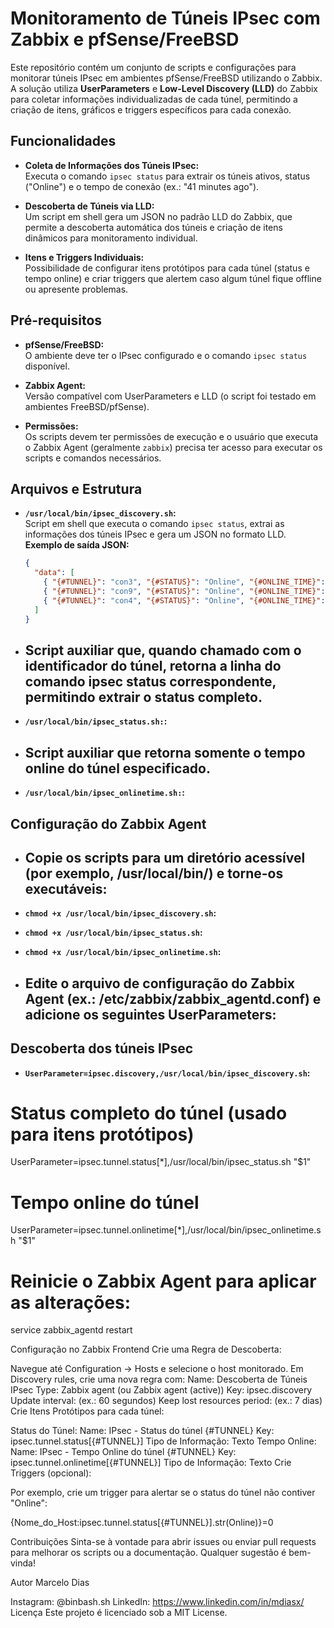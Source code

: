 # Monitoramento de Túneis IPsec com Zabbix e pfSense/FreeBSD

Este repositório contém um conjunto de scripts e configurações para monitorar túneis IPsec em ambientes pfSense/FreeBSD utilizando o Zabbix. A solução utiliza **UserParameters** e **Low-Level Discovery (LLD)** do Zabbix para coletar informações individualizadas de cada túnel, permitindo a criação de itens, gráficos e triggers específicos para cada conexão.

## Funcionalidades

- **Coleta de Informações dos Túneis IPsec:**  
  Executa o comando `ipsec status` para extrair os túneis ativos, status ("Online") e o tempo de conexão (ex.: "41 minutes ago").

- **Descoberta de Túneis via LLD:**  
  Um script em shell gera um JSON no padrão LLD do Zabbix, que permite a descoberta automática dos túneis e criação de itens dinâmicos para monitoramento individual.

- **Itens e Triggers Individuais:**  
  Possibilidade de configurar itens protótipos para cada túnel (status e tempo online) e criar triggers que alertem caso algum túnel fique offline ou apresente problemas.

## Pré-requisitos

- **pfSense/FreeBSD:**  
  O ambiente deve ter o IPsec configurado e o comando `ipsec status` disponível.

- **Zabbix Agent:**  
  Versão compatível com UserParameters e LLD (o script foi testado em ambientes FreeBSD/pfSense).

- **Permissões:**  
  Os scripts devem ter permissões de execução e o usuário que executa o Zabbix Agent (geralmente `zabbix`) precisa ter acesso para executar os scripts e comandos necessários.

## Arquivos e Estrutura

- **`/usr/local/bin/ipsec_discovery.sh`:**  
  Script em shell que executa o comando `ipsec status`, extrai as informações dos túneis IPsec e gera um JSON no formato LLD.  
  **Exemplo de saída JSON:**
  ```json
  {
    "data": [
      { "{#TUNNEL}": "con3", "{#STATUS}": "Online", "{#ONLINE_TIME}": "41 minutes ago" },
      { "{#TUNNEL}": "con9", "{#STATUS}": "Online", "{#ONLINE_TIME}": "11 minutes ago" },
      { "{#TUNNEL}": "con4", "{#STATUS}": "Online", "{#ONLINE_TIME}": "6 hours ago" }
    ]
  }

- ## Script auxiliar que, quando chamado com o identificador do túnel, retorna a linha do comando ipsec status correspondente, permitindo extrair o status completo.
- **`/usr/local/bin/ipsec_status.sh:`:**

- ## Script auxiliar que retorna somente o tempo online do túnel especificado.
- **`/usr/local/bin/ipsec_onlinetime.sh:`:**

## Configuração do Zabbix Agent
- ## Copie os scripts para um diretório acessível (por exemplo, /usr/local/bin/) e torne-os executáveis:

- **`chmod +x /usr/local/bin/ipsec_discovery.sh`:**
- **`chmod +x /usr/local/bin/ipsec_status.sh`:**
- **`chmod +x /usr/local/bin/ipsec_onlinetime.sh`:**

- ## Edite o arquivo de configuração do Zabbix Agent (ex.: /etc/zabbix/zabbix_agentd.conf) e adicione os seguintes UserParameters:

## Descoberta dos túneis IPsec
- **`UserParameter=ipsec.discovery,/usr/local/bin/ipsec_discovery.sh`:**

# Status completo do túnel (usado para itens protótipos)
UserParameter=ipsec.tunnel.status[*],/usr/local/bin/ipsec_status.sh "$1"

# Tempo online do túnel
UserParameter=ipsec.tunnel.onlinetime[*],/usr/local/bin/ipsec_onlinetime.sh "$1"

# Reinicie o Zabbix Agent para aplicar as alterações:
service zabbix_agentd restart

Configuração no Zabbix Frontend
Crie uma Regra de Descoberta:

Navegue até Configuration → Hosts e selecione o host monitorado.
Em Discovery rules, crie uma nova regra com:
Name: Descoberta de Túneis IPsec
Type: Zabbix agent (ou Zabbix agent (active))
Key: ipsec.discovery
Update interval: (ex.: 60 segundos)
Keep lost resources period: (ex.: 7 dias)
Crie Itens Protótipos para cada túnel:

Status do Túnel:
Name: IPsec - Status do túnel {#TUNNEL}
Key: ipsec.tunnel.status[{#TUNNEL}]
Tipo de Informação: Texto
Tempo Online:
Name: IPsec - Tempo Online do túnel {#TUNNEL}
Key: ipsec.tunnel.onlinetime[{#TUNNEL}]
Tipo de Informação: Texto
Crie Triggers (opcional):

Por exemplo, crie um trigger para alertar se o status do túnel não contiver "Online":

{Nome_do_Host:ipsec.tunnel.status[{#TUNNEL}].str(Online)}=0


Contribuições
Sinta-se à vontade para abrir issues ou enviar pull requests para melhorar os scripts ou a documentação. Qualquer sugestão é bem-vinda!

Autor
Marcelo Dias

Instagram: @binbash.sh
LinkedIn: https://www.linkedin.com/in/mdiasx/
Licença
Este projeto é licenciado sob a MIT License.

